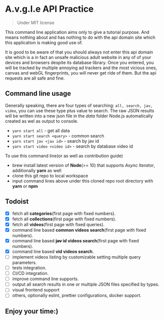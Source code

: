 # A.v.g.l.e API Practice

> Under MIT license

This command line application aims only to give a tutorial purpose. And means nothing about and has nothing to do with the api domain site which this application is making good use of.

It is good to be aware of that you should always not enter this api domain site which is a in fact an unsafe malicious adult website in any of of your devices and browsers despite its database library. Once you entered, you will be tracked by multiple annoying ad trackers and the most vicious ones, canvas and webGL fingerprints, you will never get ride of them. But the api requests are all safe and fine.

## Command line usage

Generally speaking, there are four types of searching: `all, search, jav, video`, you can use these type plus value to search. The raw JSON results will be written into a new json file in the _data_ folder Node.js automatically created as wel as output to console.

- `yarn start all` - get all data
- `yarn start search <query>` - common search
- `yarn start jav <jav id>` - search by jav id
- `yarn start video <video id>` - search by database video id

To use this command line(or as well as contribution guide)

- brew install latest version of **Node**(>= 10) that supports _Async Iterator_, additionally **yarn** as well
- clone this git repo to local workspace
- input command lines above under this cloned repo root directory with **yarn** or **npm**

## Todoist

- [x] fetch all **categories**(first page with fixed numbers).
- [x] fetch all **collections**(first page with fixed numbers).
- [x] fetch all **videos**(first page with fixed queries).
- [x] command line based **common videos search**(first page with fixed numbers).
- [x] command line based **~~jav~~ id videos search**(first page with fixed numbers).
- [x] command line based **vid videos search**.
- [ ] implement videos listing by customizable setting multiple query parameters.
- [ ] tests integration.
- [ ] CI/CD integration.
- [ ] improve command line supports.
- [ ] output all search results in one or multiple JSON files specified by types.
- [ ] visual frontend support
- [ ] others, optionally eslint, prettier configurations, docker support.

## Enjoy your time:)